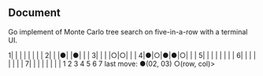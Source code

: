 ## Document
Go implement of Monte Carlo tree search on five-in-a-row with a terminal UI.

 1| | | | | | | |
 2| | |●| |●| | |
 3| | | |○|○| | |
 4|●|○|●|●|○| | |
 5| | | | | | | |
 6| | | | | | | |
 7| | | | | | | |
   1 2 3 4 5 6 7
last move: ●(02, 03)
○(row, col)>
